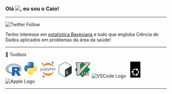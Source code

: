 ### Olá <img src="https://raw.githubusercontent.com/MartinHeinz/MartinHeinz/master/wave.gif" width="30px">, eu sou o Caio!

---

![Twitter Follow](https://img.shields.io/twitter/follow/csvallio?label=Me%20siga%20no%20Twetter&style=social)


Tenho interesse em [estatística Bayesiana](http://www.rbf-bjpt.org.br/en-understanding-interpreting-confidence-credible-intervals-articulo-S141335551831058X) e tudo que engloba Ciência de Dados aplicados em problemas da área da saúde!

---

🧰 Toolbox

<img src="https://github.com/devicons/devicon/blob/master/icons/r/r-original.svg" alt="R Logo" width="50" height="50"/> <img src="https://github.com/devicons/devicon/blob/master/icons/python/python-original.svg" alt="Python Logo" width="50" height="50"/> <img src="https://github.com/devicons/devicon/blob/master/icons/jupyter/jupyter-original-wordmark.svg" alt="Jupyter Logo" width="50" height="50"/> <img src="https://github.com/devicons/devicon/blob/master/icons/bash/bash-original.svg" alt="Bash Logo" width="50" height="50"/> <img src="https://github.com/devicons/devicon/blob/master/icons/vim/vim-original.svg" alt="Vim Logo" width="50" height="50"/> <img src="https://cdn.worldvectorlogo.com/logos/visual-studio-code-1.svg" alt="VSCode Logo" width="50" height="50"/> <img src="https://github.com/devicons/devicon/blob/master/icons/ubuntu/ubuntu-plain.svg" alt="Ubuntu Logo" width="50" height="50"/> <img src="https://cdn.worldvectorlogo.com/logos/apple1.svg" alt="Apple Logo" width="50" height="50"/> 

---

